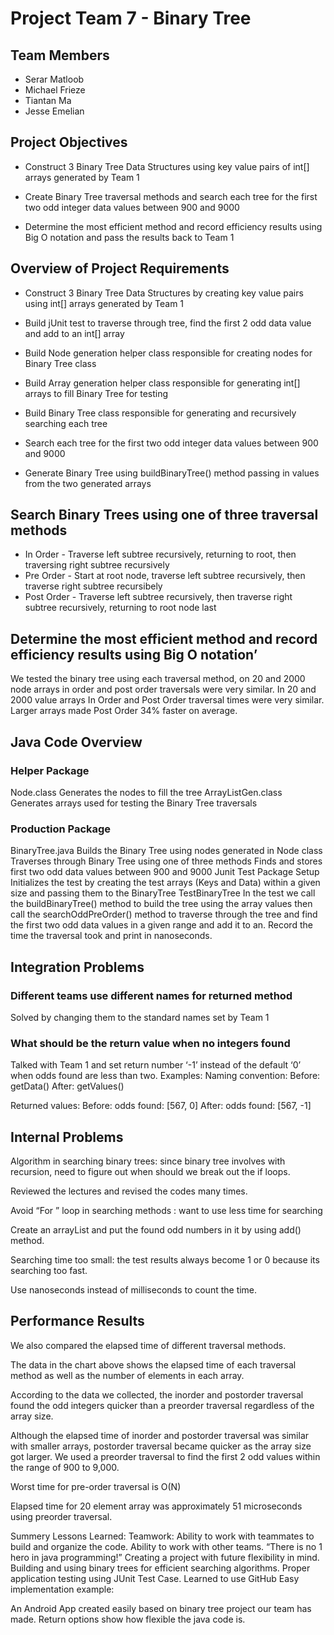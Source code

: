 # Project Team 7 - Binary Tree

## Team Members
- Serar Matloob
- Michael Frieze
- Tiantan Ma
- Jesse Emelian


## Project Objectives

- Construct 3 Binary Tree Data Structures using key value pairs of int[] arrays generated by Team 1

- Create Binary Tree traversal methods and search each tree for the first two odd integer data values between 900 and 9000

- Determine the most efficient method and record efficiency results using Big O notation and pass the results back to Team 1


## Overview of Project Requirements

- Construct 3 Binary Tree Data Structures by creating key value pairs using int[] arrays generated by Team 1

- Build jUnit test to traverse through tree, find the first 2 odd data value and add to an int[] array

- Build Node generation helper class responsible for creating nodes for Binary Tree class

- Build Array generation helper class responsible for generating int[] arrays to fill Binary Tree for testing

- Build Binary Tree class responsible for generating and recursively searching each tree

- Search each tree for the first two odd integer data values between 900 and 9000

- Generate Binary Tree using buildBinaryTree() method passing in values from the two generated arrays


## Search Binary Trees using one of three traversal methods

- In Order - Traverse left subtree recursively, returning to root, then traversing right subtree recursively
- Pre Order - Start at root node, traverse left subtree recursively, then traverse right subtree recursibely
- Post Order - Traverse left subtree recursively, then traverse right subtree recursively, returning to root node last

## Determine the most efficient method and record efficiency results using Big O notation’

We tested the binary tree using each traversal method, on 20 and 2000 node arrays in order 
and post order traversals were very similar. In 20 and 2000 value arrays In Order and Post 
Order traversal times were very similar. Larger arrays made Post Order 34% faster on average.



## Java Code Overview

### Helper Package
Node.class
Generates the nodes to fill the tree
ArrayListGen.class
Generates arrays used for testing the Binary Tree traversals

### Production Package
BinaryTree.java
Builds the Binary Tree using nodes generated in Node class
Traverses through Binary Tree using one of three methods
Finds and stores first two odd data values between 900 and 9000
Junit Test Package
Setup
Initializes the test by creating the test arrays (Keys and Data) within a given size and passing them to the BinaryTree
TestBinaryTree
In the test we call the buildBinaryTree() method to build the tree using the array values then call the searchOddPreOrder() method to traverse through the tree and find the first two odd data values in a given range and add it to an. Record the time the traversal took and print in nanoseconds.


## Integration Problems

### Different teams use different names for returned method
Solved by changing them to the standard names set by Team 1

### What should be the return value when no integers found
Talked with Team 1 and set return number ‘-1’ instead of the default ‘0’ when odds found are less than two.
Examples:
Naming convention:
Before: getData()
After: getValues()

Returned values:
Before: odds found: [567, 0]
After: 	  odds found: [567, -1]

## Internal Problems
Algorithm in searching binary trees: since binary tree involves with recursion, need to figure out when should we break out the if loops.

Reviewed the lectures and revised the codes many times.




Avoid “For ” loop in searching methods : want to use less time for searching  

Create an arrayList and put the found odd numbers in it by using add() method.




Searching time too small:  the test results always become 1 or 0 because its searching too fast.

Use nanoseconds instead of milliseconds to count the time.



## Performance Results

We also compared the elapsed time of different traversal methods.

The data in the chart above shows the elapsed time of each traversal method as well as the number of elements in each array.

According to the data we collected, the inorder and postorder traversal found the odd integers quicker than a preorder traversal regardless of the array size.

Although the elapsed time of inorder and postorder traversal was similar with smaller arrays, postorder traversal became quicker as the array size got larger.
We used a preorder traversal to find the first 2 odd values within the range of 900 to 9,000.

Worst time for pre-order traversal is O(N)

Elapsed time for 20 element array was approximately 51 microseconds using preorder traversal.

Summery
Lessons Learned:
Teamwork:
Ability to work with teammates to build and organize the code.
Ability to work with other teams.
“There is no 1 hero in java programming!”
Creating a project with future flexibility in mind.
Building and using binary trees for efficient searching algorithms.
Proper application testing using JUnit Test Case.
Learned to use GitHub
Easy implementation example:

An Android App created easily based on binary tree project our team has made.
Return options show how flexible the java code is.

